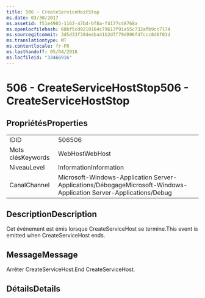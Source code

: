```yaml
---
title: 506 - CreateServiceHostStop
ms.date: 03/30/2017
ms.assetid: f51e4903-1162-47bd-bf8a-f4177c48768a
ms.openlocfilehash: 68bf5cd9210164c79613f91a55c732afb9cc7174
ms.sourcegitcommit: 3d5d33f384eeba41b2dff79d096f47ccc8d8f03d
ms.translationtype: MT
ms.contentlocale: fr-FR
ms.lasthandoff: 05/04/2018
ms.locfileid: "33466916"
---
```

# <a name="506---createservicehoststop"></a><span data-ttu-id="d0b95-102">506 - CreateServiceHostStop</span><span class="sxs-lookup"><span data-stu-id="d0b95-102">506 - CreateServiceHostStop</span></span>
## <a name="properties"></a><span data-ttu-id="d0b95-103">Propriétés</span><span class="sxs-lookup"><span data-stu-id="d0b95-103">Properties</span></span>  
  
|||  
|-|-|  
|<span data-ttu-id="d0b95-104">ID</span><span class="sxs-lookup"><span data-stu-id="d0b95-104">ID</span></span>|<span data-ttu-id="d0b95-105">506</span><span class="sxs-lookup"><span data-stu-id="d0b95-105">506</span></span>|  
|<span data-ttu-id="d0b95-106">Mots clés</span><span class="sxs-lookup"><span data-stu-id="d0b95-106">Keywords</span></span>|<span data-ttu-id="d0b95-107">WebHost</span><span class="sxs-lookup"><span data-stu-id="d0b95-107">WebHost</span></span>|  
|<span data-ttu-id="d0b95-108">Niveau</span><span class="sxs-lookup"><span data-stu-id="d0b95-108">Level</span></span>|<span data-ttu-id="d0b95-109">Information</span><span class="sxs-lookup"><span data-stu-id="d0b95-109">Information</span></span>|  
|<span data-ttu-id="d0b95-110">Canal</span><span class="sxs-lookup"><span data-stu-id="d0b95-110">Channel</span></span>|<span data-ttu-id="d0b95-111">Microsoft-Windows-Application Server-Applications/Débogage</span><span class="sxs-lookup"><span data-stu-id="d0b95-111">Microsoft-Windows-Application Server-Applications/Debug</span></span>|  
  
## <a name="description"></a><span data-ttu-id="d0b95-112">Description</span><span class="sxs-lookup"><span data-stu-id="d0b95-112">Description</span></span>  
 <span data-ttu-id="d0b95-113">Cet événement est émis lorsque CreateServiceHost se termine.</span><span class="sxs-lookup"><span data-stu-id="d0b95-113">This event is emitted when CreateServiceHost ends.</span></span>  
  
## <a name="message"></a><span data-ttu-id="d0b95-114">Message</span><span class="sxs-lookup"><span data-stu-id="d0b95-114">Message</span></span>  
 <span data-ttu-id="d0b95-115">Arrêter CreateServiceHost.</span><span class="sxs-lookup"><span data-stu-id="d0b95-115">End CreateServiceHost.</span></span>  
  
## <a name="details"></a><span data-ttu-id="d0b95-116">Détails</span><span class="sxs-lookup"><span data-stu-id="d0b95-116">Details</span></span>
